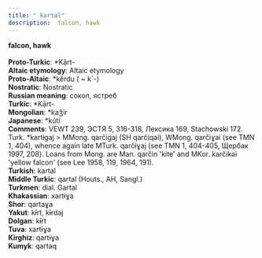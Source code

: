 ```yaml
---
title: " kartal"
description:  falcon, hawk
---
```

<strong> falcon, hawk</strong><br><br>
<strong>Proto-Turkic</strong>:  *Kạ̄rt-<br>
<strong>Altaic etymology</strong>:  Altaic etymology<br>
<strong> Proto-Altaic</strong>:  *kḗrdu ( ~ k`-)<br>
<strong>Nostratic</strong>:  Nostratic<br>
<strong>Russian meaning</strong>:  сокол, ястреб<br>
<strong>Turkic</strong>:  *Kạ̄rt-<br>
<strong>Mongolian</strong>:  *kaǯir<br>
<strong>Japanese</strong>:  *kútí<br>
<strong>Comments</strong>:  VEWT 239, ЭСТЯ 5, 316-318, Лексика 169, Stachowski 172. Turk. *kartɨgaj > MMong. qarčigaj (SH qarčiqai), WMong. qarčiɣai (see TMN 1, 404), whence again late MTurk. qarčɨɣaj (see TMN 1, 404-405, Щербак 1997, 208). Loans from Mong. are Man. qarčin 'kite' and MKor. karčikǝi 'yellow falcon' (see Lee 1958, 119, 1964, 191).<br>
<strong>Turkish</strong>:  kartal<br>
<strong>Middle Turkic</strong>:  qartal (Houts., AH, Sangl.)<br>
<strong>Turkmen</strong>:  dial. Gartal<br>
<strong>Khakassian</strong>:  xartɨɣa<br>
<strong>Shor</strong>:  qartaɣa<br>
<strong>Yakut</strong>:  kɨ̄rt, kɨ̄rdaj<br>
<strong>Dolgan</strong>:  kɨ̄rt<br>
<strong>Tuva</strong>:  xartɨɣa<br>
<strong>Kirghiz</strong>:  qartɨɣa<br>
<strong>Kumyk</strong>:  qartaq<br>



